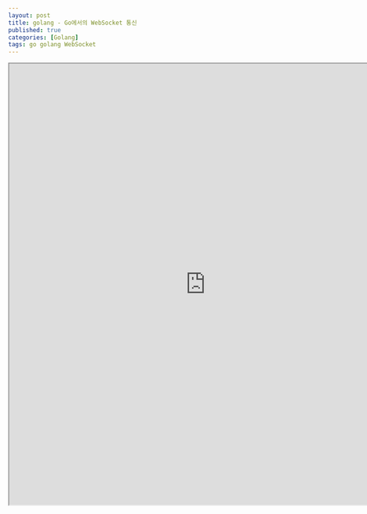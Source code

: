 ```yaml
---
layout: post
title: golang - Go에서의 WebSocket 통신
published: true
categories: [Golang]
tags: go golang WebSocket
---
```

<iframe width="800" height="900" src="https://docs.google.com/document/d/e/2PACX-1vTkbV8Fg0wC914_i2fA_aZxJ5LUAxfLhfqcIZUT56mOf55M5YqKUU1NxG9XSObAF1GUoAPF3Toqb58s/pub?embedded=true"></iframe>    
  